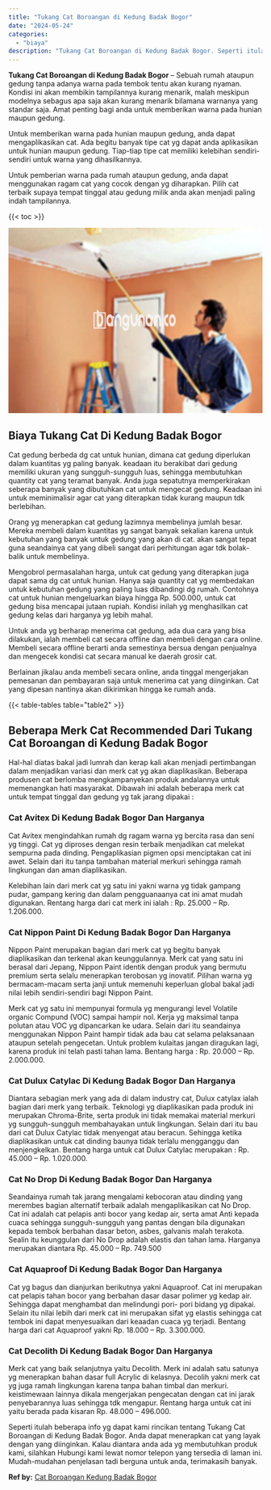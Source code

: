 ```yaml
---
title: "Tukang Cat Boroangan di Kedung Badak Bogor"
date: "2024-05-24"
categories: 
  - "biaya"
description: "Tukang Cat Boroangan di Kedung Badak Bogor. Seperti itulah beberapa info yg dapat kami rincikan tentang Tukang Cat Boroangan di Kedung Badak Bogor. Anda dapa..."
---
```


**Tukang Cat Boroangan di Kedung Badak Bogor** – Sebuah rumah ataupun gedung tanpa adanya warna pada tembok tentu akan kurang nyaman. Kondisi ini akan membikin tampilannya kurang menarik, malah meskipun modelnya sebagus apa saja akan kurang menarik bilamana warnanya yang standar saja. Amat penting bagi anda untuk memberikan warna pada hunian maupun gedung.

Untuk memberikan warna pada hunian maupun gedung, anda dapat mengaplikasikan cat. Ada begitu banyak tipe cat yg dapat anda aplikasikan untuk hunian maupun gedung. Tiap-tiap tipe cat memiliki kelebihan sendiri-sendiri untuk warna yang dihasilkannya.

Untuk pemberian warna pada rumah ataupun gedung, anda dapat menggunakan ragam cat yang cocok dengan yg diharapkan. Pilih cat terbaik supaya tempat tinggal atau gedung milik anda akan menjadi paling indah tampilannya.

{{< toc >}}

![Tukang Cat Boroangan di Kedung Badak Bogor](/images/jasa-cat-murah08.png)

## Biaya Tukang Cat Di Kedung Badak Bogor

Cat gedung berbeda dg cat untuk hunian, dimana cat gedung diperlukan dalam kuantitas yg paling banyak. keadaan itu berakibat dari gedung memiliki ukuran yang sungguh-sungguh luas, sehingga membutuhkan quantity cat yang teramat banyak. Anda juga sepatutnya memperkirakan seberapa banyak yang dibutuhkan cat untuk mengecat gedung. Keadaan ini untuk meminimalisir agar cat yang diterapkan tidak kurang maupun tdk berlebihan.

Orang yg menerapkan cat gedung lazimnya membelinya jumlah besar. Mereka membeli dalam kuantitas yg sangat banyak sekalian karena untuk kebutuhan yang banyak untuk gedung yang akan di cat. akan sangat tepat guna seandainya cat yang dibeli sangat dari perhitungan agar tdk bolak-balik untuk membelinya.

Mengobrol permasalahan harga, untuk cat gedung yang diterapkan juga dapat sama dg cat untuk hunian. Hanya saja quantity cat yg membedakan untuk kebutuhan gedung yang paling luas dibandingi dg rumah. Contohnya cat untuk hunian mengeluarkan biaya hingga Rp. 500.000, untuk cat gedung bisa mencapai jutaan rupiah. Kondisi inilah yg menghasilkan cat gedung kelas dari harganya yg lebih mahal.

Untuk anda yg berharap menerima cat gedung, ada dua cara yang bisa dilakukan, ialah membeli cat secara offline dan membeli dengan cara online. Membeli secara offline berarti anda semestinya bersua dengan penjualnya dan mengecek kondisi cat secara manual ke daerah grosir cat.

Berlainan jikalau anda membeli secara online, anda tinggal mengerjakan pemesanan dan pembayaran saja untuk menerima cat yang diinginkan. Cat yang dipesan nantinya akan dikirimkan hingga ke rumah anda.

{{< table-tables table="table2" >}}

## Beberapa Merk Cat Recommended Dari Tukang Cat Boroangan di Kedung Badak Bogor

Hal-hal diatas bakal jadi lumrah dan kerap kali akan menjadi pertimbangan dalam menjadikan variasi dan merk cat yg akan diaplikasikan. Beberapa produsen cat berlomba mengkampanyekan produk andalannya untuk memenangkan hati masyarakat. Dibawah ini adalah beberapa merk cat untuk tempat tinggal dan gedung yg tak jarang dipakai :

### Cat Avitex Di Kedung Badak Bogor Dan Harganya

Cat Avitex mengindahkan rumah dg ragam warna yg bercita rasa dan seni yg tinggi. Cat yg diproses dengan resin terbaik menjadikan cat melekat sempurna pada dinding. Pengaplikasian pigmen opsi menciptakan cat ini awet. Selain dari itu tanpa tambahan material merkuri sehingga ramah lingkungan dan aman diaplikasikan.

Kelebihan lain dari merk cat yg satu ini yakni warna yg tidak gampang pudar, gampang kering dan dalam pengguanaanya cat ini amat mudah digunakan. Rentang harga dari cat merk ini ialah : Rp. 25.000 – Rp. 1.206.000.

### Cat Nippon Paint Di Kedung Badak Bogor Dan Harganya

Nippon Paint merupakan bagian dari merk cat yg begitu banyak diaplikasikan dan terkenal akan keunggulannya. Merk cat yang satu ini berasal dari Jepang, Nippon Paint identik dengan produk yang bermutu premium serta selalu menerapkan terobosan yg inovatif. Pilihan warna yg bermacam-macam serta janji untuk memenuhi keperluan global bakal jadi nilai lebih sendiri-sendiri bagi Nippon Paint.

Merk cat yg satu ini mempunyai formula yg mengurangi level Volatile organic Compund (VOC) sampai hampir nol. Kerja yg maksimal tanpa polutan atau VOC yg dipancarkan ke udara. Selain dari itu seandainya menggunakan Nippon Paint hampir tidak ada bau cat selama pelaksanaan ataupun setelah pengecetan. Untuk problem kulaitas jangan diragukan lagi, karena produk ini telah pasti tahan lama. Bentang harga : Rp. 20.000 – Rp. 2.000.000.

### Cat Dulux Catylac Di Kedung Badak Bogor Dan Harganya

Diantara sebagian merk yang ada di dalam industry cat, Dulux catylax ialah bagian dari merk yang terbaik. Teknologi yg diaplikasikan pada produk ini merupakan Chroma-Brite, serta produk ini tidak memakai material merkuri yg sungguh-sungguh membahayakan untuk lingkungan. Selain dari itu bau dari cat Dulux Catylac tidak menyengat atau beracun. Sehingga ketika diaplikasikan untuk cat dinding baunya tidak terlalu mengganggu dan menjengkelkan. Bentang harga untuk cat Dulux Catylac merupakan : Rp. 45.000 – Rp. 1.020.000.

### Cat No Drop Di Kedung Badak Bogor Dan Harganya

Seandainya rumah tak jarang mengalami kebocoran atau dinding yang merembes bagian alternatif terbaik adalah mengaplikasikan cat No Drop. Cat ini adalah cat pelapis anti bocor yang kedap air, serta amat Anti kepada cuaca sehingga sungguh-sungguh yang pantas dengan bila digunakan kepada tembok berbahan dasar beton, asbes, galvanis malah terakota. Sealin itu keunggulan dari No Drop adalah elastis dan tahan lama. Harganya merupakan diantara Rp. 45.000 – Rp. 749.500

### Cat Aquaproof Di Kedung Badak Bogor Dan Harganya

Cat yg bagus dan dianjurkan berikutnya yakni Aquaproof. Cat ini merupakan cat pelapis tahan bocor yang berbahan dasar dasar polimer yg kedap air. Sehingga dapat menghambat dan melindungi pori- pori bidang yg dipakai. Selain itu nilai lebih dari merk cat ini merupakan sifat yg elastis sehingga cat tembok ini dapat menyesuaikan dari keaadan cuaca yg terjadi. Bentang harga dari cat Aquaproof yakni Rp. 18.000 – Rp. 3.300.000.

### Cat Decolith Di Kedung Badak Bogor Dan Harganya

Merk cat yang baik selanjutnya yaitu Decolith. Merk ini adalah satu satunya yg menerapkan bahan dasar full Acrylic di kelasnya. Decolih yakni merk cat yg juga ramah lingkungan karena tanpa bahan timbal dan merkuri. keistimewaan lainnya dikala mengerjakan pengecatan dengan cat ini jarak penyebarannya luas sehingga tdk mengapur. Rentang harga untuk cat ini yaitu berada pada kisaran Rp. 48.000 – 496.000.

Seperti itulah beberapa info yg dapat kami rincikan tentang Tukang Cat Boroangan di Kedung Badak Bogor. Anda dapat menerapkan cat yang layak dengan yang diinginkan. Kalau diantara anda ada yg membutuhkan produk kami, silahkan Hubungi kami lewat nomor telepon yang tersedia di laman ini. Mudah-mudahan penjelasan tadi berguna untuk anda, terimakasih banyak.

**Ref by:** [Cat Boroangan Kedung Badak Bogor](https://id.wikipedia.org/wiki/Cat)
